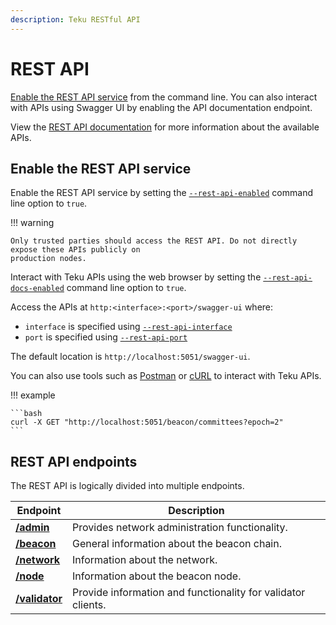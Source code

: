 ```yaml
---
description: Teku RESTful API
---
```


# REST API

[Enable the REST API service](#enable-the-rest-api-service) from the command line. You can also
interact with APIs using Swagger UI by enabling the API documentation endpoint.

View the [REST API documentation] for more information about the available APIs.

## Enable the REST API service

Enable the REST API service by setting the [`--rest-api-enabled`](../CLI/CLI-Syntax.md#rest-api-enabled)
command line option to `true`.

!!! warning

    Only trusted parties should access the REST API. Do not directly expose these APIs publicly on
    production nodes.

Interact with Teku APIs using the web browser by setting the
[`--rest-api-docs-enabled`](../CLI/CLI-Syntax.md#rest-api-docs-enabled) command line option to `true`.

Access the APIs at `http:<interface>:<port>/swagger-ui` where:

* `interface` is specified using [`--rest-api-interface`](../CLI/CLI-Syntax.md#rest-api-interface)
* `port` is specified using [`--rest-api-port`](../CLI/CLI-Syntax.md#rest-api-port)

The default location is `http://localhost:5051/swagger-ui`.

You can also use tools such as [Postman] or [cURL] to interact with Teku APIs.

!!! example

    ```bash
    curl -X GET "http://localhost:5051/beacon/committees?epoch=2"
    ```

## REST API endpoints

The REST API is logically divided into multiple endpoints.

| Endpoint         | Description                                 |
|------------------|---------------------------------------------|
| [**/admin**]     | Provides network administration functionality. |
| [**/beacon**]    | General information about the beacon chain. |
| [**/network**]   | Information about the network.              |
| [**/node**]      | Information about the beacon node.          |
| [**/validator**] | Provide information and functionality for validator clients. |

<!-- Links -->
[REST API documentation]:https://pegasyseng.github.io/teku/#stable/
[**/admin**]:https://pegasyseng.github.io/teku/#tag/Admin
[**/beacon**]:https://pegasyseng.github.io/teku/#tag/Beacon
[**/network**]:https://pegasyseng.github.io/teku/#tag/Network
[**/node**]:https://pegasyseng.github.io/teku/#tag/Node
[**/validator**]:https://pegasyseng.github.io/teku/#tag/Validator
[Postman]: https://www.postman.com/
[cURL]: https://curl.haxx.se/
